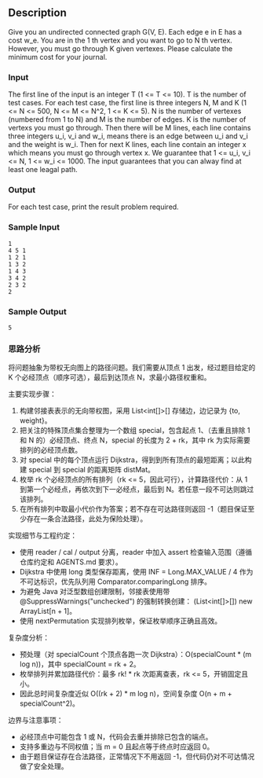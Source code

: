 ## Description

Give you an undirected connected graph G(V, E). Each edge e in E has a cost w_e. You are in the 1 th vertex and you want to go to N th vertex. However, you must go through K given vertexes. Please calculate the minimum cost for your journal.

### Input

The first line of the input is an integer T (1 <= T <= 10). T is the number of test cases.
For each test case, the first line is three integers N, M and K (1 <= N <= 500, N <= M <= N^2, 1 <= K <= 5). N is the number of vertexes (numbered from 1 to N) and M is the number of edges. K is the number of vertexs you must go through. Then there will be M lines, each line contains three integers u_i, v_i and w_i, means there is an edge between u_i and v_i and the weight is w_i. Then for next K lines, each line contain an integer x which means you must go through vertex x. We guarantee that 1 <= u_i, v_i <= N, 1 <= w_i <= 1000. The input guarantees that you can alway find at least one leagal path.

### Output

For each test case, print the result problem required.

### Sample Input

```log
1
4 5 1
1 2 1
1 3 2
1 4 3
3 4 2
2 3 2
2
```

### Sample Output

```log
5
```

### 思路分析

将问题抽象为带权无向图上的路径问题。我们需要从顶点 1 出发，经过题目给定的 K 个必经顶点（顺序可选），最后到达顶点 N，求最小路径权重和。

主要实现步骤：

1. 构建邻接表表示的无向带权图，采用 List<int[]>[] 存储边，边记录为 {to, weight}。
2. 把关注的特殊顶点集合整理为一个数组 special，包含起点 1、（去重且排除 1 和 N 的）必经顶点、终点 N，special 的长度为 2 + rk，其中 rk 为实际需要排列的必经顶点数。
3. 对 special 中的每个顶点运行 Dijkstra，得到到所有顶点的最短距离；以此构建 special 到 special 的距离矩阵 distMat。
4. 枚举 rk 个必经顶点的所有排列（rk <= 5，因此可行），计算路径代价：从 1 到第一个必经点，再依次到下一必经点，最后到 N。若任意一段不可达则跳过该排列。
5. 在所有排列中取最小代价作为答案；若不存在可达路径则返回 -1（题目保证至少存在一条合法路径，此处为保险处理）。

实现细节与工程约定：

- 使用 reader / cal / output 分离，reader 中加入 assert 检查输入范围（遵循仓库约定和 AGENTS.md 要求）。
- Dijkstra 中使用 long 类型保存距离，使用 INF = Long.MAX_VALUE / 4 作为不可达标识，优先队列用 Comparator.comparingLong 排序。
- 为避免 Java 对泛型数组创建限制，邻接表使用带 @SuppressWarnings("unchecked") 的强制转换创建： (List<int[]>[]) new ArrayList[n + 1]。
- 使用 nextPermutation 实现排列枚举，保证枚举顺序正确且高效。

复杂度分析：

- 预处理（对 specialCount 个顶点各跑一次 Dijkstra）：O(specialCount * (m log n))，其中 specialCount = rk + 2。
- 枚举排列并累加路径代价：最多 rk! * rk 次距离查表，rk <= 5，开销固定且小。
- 因此总时间复杂度近似 O((rk + 2) * m log n)，空间复杂度 O(n + m + specialCount^2)。

边界与注意事项：

- 必经顶点中可能包含 1 或 N，代码会去重并排除已包含的端点。
- 支持多重边与不同权值；当 m = 0 且起点等于终点时应返回 0。
- 由于题目保证存在合法路径，正常情况下不用返回 -1，但代码仍对不可达情况做了安全处理。
